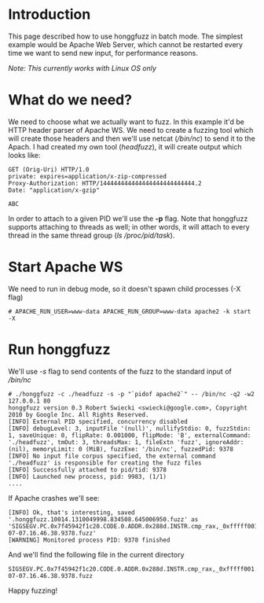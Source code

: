 # Introduction #

This page described how to use honggfuzz in batch mode. The simplest example would be Apache Web Server, which cannot be restarted every time we want to send new input, for performance reasons.

_Note: This currently works with Linux OS only_

# What do we need? #

We need to choose what we actually want to fuzz. In this example it'd be HTTP header parser of Apache WS. We need to create a fuzzing tool which will create those headers and then we'll use netcat (_/bin/nc_) to send it to the Apach. I had created my own tool (_headfuzz_), it will create output which looks like:

```
GET (Orig-Uri) HTTP/1.0
private: expires=application/x-zip-compressed
Proxy-Authorization: HTTP/144444444444444444444444444.2
Date: "application/x-gzip"

ABC
```

In order to attach to a given PID we'll use the **-p** flag. Note that honggfuzz supports attaching to threads as well; in other words, it will attach to every thread in the same thread group (_ls /proc/pid/task_).

# Start Apache WS #

We need to run in debug mode, so it doesn't spawn child processes (-X flag)

```
# APACHE_RUN_USER=www-data APACHE_RUN_GROUP=www-data apache2 -k start -X
```

# Run honggfuzz #

We'll use _-s_ flag to send contents of the fuzz to the standard input of _/bin/nc_

```
# ./honggfuzz -c ./headfuzz -s -p "`pidof apache2`" -- /bin/nc -q2 -w2 127.0.0.1 80
honggfuzz version 0.3 Robert Swiecki <swiecki@google.com>, Copyright 2010 by Google Inc. All Rights Reserved.
[INFO] External PID specified, concurrency disabled
[INFO] debugLevel: 3, inputFile '(null)', nullifyStdio: 0, fuzzStdin: 1, saveUnique: 0, flipRate: 0.001000, flipMode: 'B', externalCommand: './headfuzz', tmOut: 3, threadsMax: 1, fileExtn 'fuzz', ignoreAddr: (nil), memoryLimit: 0 (MiB), fuzzExe: '/bin/nc', fuzzedPid: 9378
[INFO] No input file corpus specified, the external command './headfuzz' is responsible for creating the fuzz files
[INFO] Successfully attached to pid/tid: 9378
[INFO] Launched new process, pid: 9983, (1/1)
....
```

If Apache crashes we'll see:

```
[INFO] Ok, that's interesting, saved '.honggfuzz.10014.1310049998.834508.645006950.fuzz' as 'SIGSEGV.PC.0x7f45942f1c20.CODE.0.ADDR.0x288d.INSTR.cmp_rax,_0xfffff001.2011-07-07.16.46.38.9378.fuzz'
[WARNING] Monitored process PID: 9378 finished
```

And we'll find the following file in the current directory

```
SIGSEGV.PC.0x7f45942f1c20.CODE.0.ADDR.0x288d.INSTR.cmp_rax,_0xfffff001.2011-07-07.16.46.38.9378.fuzz
```

Happy fuzzing!